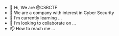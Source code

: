 - 👋 Hi, We are @CSBCTF
- 👀 We are a company with interest in Cyber Security
- 🌱 I’m currently learning ...
- 💞️ I’m looking to collaborate on ...
- 📫 How to reach me ...

<!---
CSBCTF/CSBCTF is a ✨ special ✨ repository because its `README.md` (this file) appears on your GitHub profile.
You can click the Preview link to take a look at your changes.
--->
